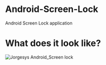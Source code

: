 # Android-Screen-Lock
Android Screen Lock application

# What does it look like?

![Jorgesys Android_Screen lock](https://i.stack.imgur.com/CuCI4.png)
